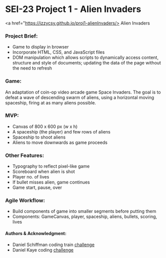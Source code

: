 # SEI-23 Project 1 - Alien Invaders

<a href="https://izzycsy.github.io/proj1-alienInvaders/> Alien Invaders </a>

### Project Brief:
- Game to display in browser
- Incorporate HTML, CSS, and JavaScript files
- DOM manipulation which allows scripts to dynamically access content, structure and style of documents; updating the data of the page without the need to refresh

### Game: 
An adaptation of coin-op video arcade game Space Invaders. The goal is to defeat a wave of descending swarm of aliens, using a horizontal moving spaceship, firing at as many aliens possible.

### MVP:
- Canvas of 800 x 600 px (w x h)
- A spaceship (the player) and few rows of aliens
- Spaceship to shoot aliens
- Aliens to move downwards as game proceeds

### Other Features:
- Typography to reflect pixel-like game
- Scoreboard when alien is shot
- Player no. of lives 
- If bullet misses alien, game continues 
- Game start, pause, over

### Agile Workflow:
- Build components of game into smaller segments before putting them 
- Components: GameCanvas, player, spaceship, aliens, bullets, scoring, lives

#### Authors & Acknowledgment:
- Daniel Schiffman coding train <a href="https://www.youtube.com/watch?v=KnUqSQAHQSg">challenge</a>
- Daniel Kaye coding  <a href="https://editor.p5js.org/danno484/sketches/zzO5nmnEg">challenge</a>
